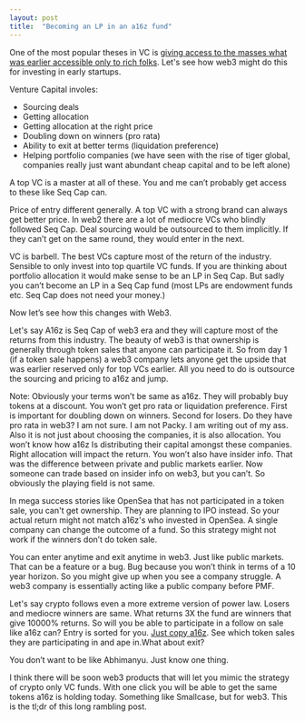 ```yaml
---
layout: post
title:  "Becoming an LP in an a16z fund"
---
```


One of the most popular theses in VC is [giving access to the masses what was earlier accessible only to rich folks](https://twitter.com/sulemanali/status/1470424523946090498?s=20). Let's see how web3 might do this for investing in early startups.

Venture Capital involes:
- Sourcing deals
- Getting allocation
- Getting allocation at the right price
- Doubling down on winners (pro rata)
- Ability to exit at better terms (liquidation preference)
- Helping portfolio companies (we have seen with the rise of tiger global, companies really just want abundant cheap capital and to be left alone)

A top VC is a master at all of these. You and me can’t probably get access to these like Seq Cap can.

Price of entry different generally. A top VC with a strong brand can always get better price. In web2 there are a lot of mediocre VCs who blindly followed Seq Cap. Deal sourcing would be outsourced to them implicitly. If they can’t get on the same round, they would enter in the next.

VC is barbell. The best VCs capture most of the return of the industry. Sensible to only invest into top quartile VC funds. If you are thinking about portfolio allocation it would make sense to be an LP in Seq Cap. But sadly you can’t become an LP in a Seq Cap fund (most LPs are endowment funds etc. Seq Cap does not need your money.)

Now let’s see how this changes with Web3.

Let's say A16z is Seq Cap of web3 era and they will capture most of the returns from this industry. The beauty of web3 is that ownership is generally through token sales that anyone can participate it. So from day 1 (if a token sale happens) a web3 company lets anyone get the upside that was earlier reserved only for top VCs earlier. All you need to do is outsource the sourcing and pricing to a16z and jump.

Note: Obviously your terms won’t be same as a16z. They will probably buy tokens at a discount. You won’t get pro rata or liquidation preference. First is important for doubling down on winners. Second for losers. Do they have pro rata in web3? I am not sure. I am not Packy. I am writing out of my ass. Also it is not just about choosing the companies, it is also allocation. You won’t know how a16z Is distributing their capital amongst these companies. Right allocation will impact the return. You won’t also have insider info. That was the difference between private and public markets earlier. Now someone can trade based on insider info on web3, but you can’t. So obviously the playing field is not same.

In mega success stories like OpenSea that has not participated in a token sale, you can't get ownership. They are planning to IPO instead. So your actual return might not match a16z's who invested in OpenSea. A single company can change the outcome of a fund. So this strategy might not work if the winners don’t do token sale.

You can enter anytime and exit anytime in web3. Just like public markets. That can be a feature or a bug. Bug because you won’t think in terms of a 10 year horizon. So you might give up when you see a company struggle. A web3 company is essentially acting like a public company before PMF.

Let's say crypto follows even a more extreme version of power law. Losers and mediocre winners are same. What returns 3X the fund are winners that give 10000% returns. So will you be able to participate in a follow on sale like a16z can?
Entry is sorted for you. [Just copy a16z](https://airtable.com/shruDW8z8mm0FHkkg/tblnXrSzudoRKsSFe). See which token sales they are participating in and ape in.What about exit?

You don’t want to be like Abhimanyu. Just know one thing.

I think there will be soon web3 products that will let you mimic the strategy of crypto only VC funds. With one click you will be able to get the same tokens a16z is holding today. Something like Smallcase, but for web3. This is the tl;dr of this long rambling post.
